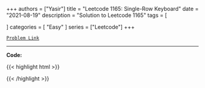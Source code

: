 
+++
authors = ["Yasir"]
title = "Leetcode 1165: Single-Row Keyboard"
date = "2021-08-19"
description = "Solution to Leetcode 1165"
tags = [
    
]
categories = [
    "Easy"
]
series = ["Leetcode"]
+++



[`Problem Link`](https://leetcode.com/problems/single-row-keyboard/description/)

---

**Code:**

{{< highlight html >}}

{{< /highlight >}}

